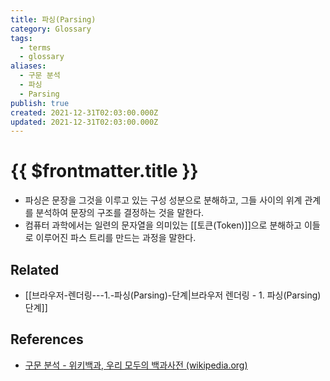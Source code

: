 ```yaml
---
title: 파싱(Parsing)
category: Glossary
tags:
  - terms
  - glossary
aliases:
  - 구문 분석
  - 파싱
  - Parsing
publish: true
created: 2021-12-31T02:03:00.000Z
updated: 2021-12-31T02:03:00.000Z
---
```


# {{ $frontmatter.title }}

- 파싱은 문장을 그것을 이루고 있는 구성 성분으로 분해하고, 그들 사이의 위계 관계를 분석하여 문장의 구조를 결정하는 것을 말한다.
- 컴퓨터 과학에서는 일련의 문자열을 의미있는 [[토큰(Token)]]으로 분해하고 이들로 이루어진 파스 트리를 만드는 과정을 말한다.

## Related

- [[브라우저-렌더링---1.-파싱(Parsing)-단계|브라우저 렌더링 - 1. 파싱(Parsing) 단계]]

## References

- [구문 분석 - 위키백과, 우리 모두의 백과사전 (wikipedia.org)](https://ko.wikipedia.org/wiki/%EA%B5%AC%EB%AC%B8_%EB%B6%84%EC%84%9D)
